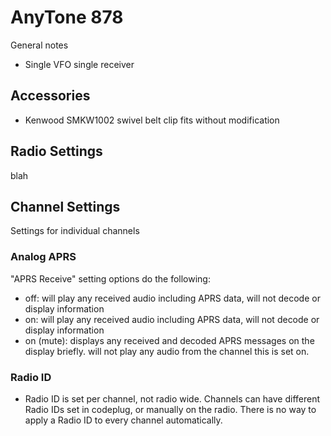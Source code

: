 # AnyTone 878
General notes
- Single VFO single receiver

## Accessories
- Kenwood SMKW1002 swivel belt clip fits without modification

## Radio Settings
blah

## Channel Settings
Settings for individual channels

### Analog APRS
"APRS Receive" setting options do the following:
- off: will play any received audio including APRS data, will not decode or display information
- on: will play any received audio including APRS data, will not decode or display information
- on (mute): displays any received and decoded APRS messages on the display briefly. will not play any audio from the channel this is set on.

### Radio ID
- Radio ID is set per channel, not radio wide. Channels can have different Radio IDs set in codeplug, or manually on the radio. There is no way to apply a Radio ID to every channel automatically.
